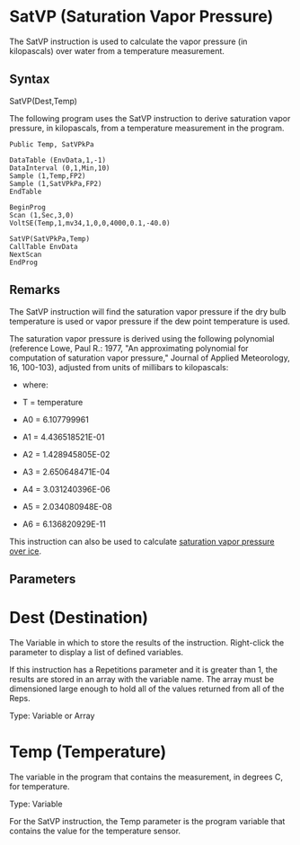 # SatVP (Saturation Vapor Pressure)

The SatVP instruction is used to calculate the vapor pressure (in kilopascals) over water from a temperature measurement.

## Syntax

SatVP(Dest,Temp)

The following program uses the SatVP instruction to derive saturation vapor pressure, in kilopascals, from a temperature measurement in the program.

```
Public Temp, SatVPkPa

DataTable (EnvData,1,-1)
DataInterval (0,1,Min,10)
Sample (1,Temp,FP2)
Sample (1,SatVPkPa,FP2)
EndTable

BeginProg
Scan (1,Sec,3,0)
VoltSE(Temp,1,mv34,1,0,0,4000,0.1,-40.0)

SatVP(SatVPkPa,Temp)
CallTable EnvData
NextScan
EndProg
```

## Remarks

The SatVP instruction will find the saturation vapor pressure if the dry bulb temperature is used or vapor pressure if the dew point temperature is used.

The saturation vapor pressure is derived using the following polynomial (reference Lowe, Paul R.: 1977, "An approximating polynomial for computation of saturation vapor pressure," Journal of Applied Meteorology, 16, 100-103), adjusted from units of millibars to kilopascals:

- where:

- T = temperature

- A0 = 6.107799961

- A1 = 4.436518521E-01

- A2 = 1.428945805E-02

- A3 = 2.650648471E-04

- A4 = 3.031240396E-06

- A5 = 2.034080948E-08

- A6 = 6.136820929E-11

This instruction can also be used to calculate [saturation vapor pressure over ice](satvpoverice.md).

## Parameters

# Dest (Destination)

The Variable in which to store the results of the instruction. Right-click the parameter to display a list of defined variables.

If this instruction has a Repetitions parameter and it is greater than 1, the results are stored in an array with the variable name. The array must be dimensioned large enough to hold all of the values returned from all of the Reps.

Type: Variable or Array

# Temp (Temperature)

The variable in the program that contains the measurement, in degrees C, for temperature.

Type: Variable

For the SatVP instruction, the Temp parameter is the program variable that contains the value for the temperature sensor.
